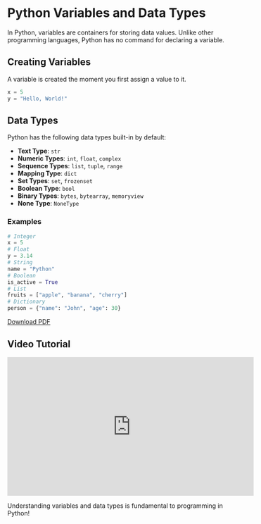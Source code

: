 
# Python Variables and Data Types

In Python, variables are containers for storing data values. Unlike other programming languages, Python has no command for declaring a variable.

## Creating Variables

A variable is created the moment you first assign a value to it.

```python
x = 5
y = "Hello, World!"
```

## Data Types

Python has the following data types built-in by default:

- **Text Type**: `str`
- **Numeric Types**: `int`, `float`, `complex`
- **Sequence Types**: `list`, `tuple`, `range`
- **Mapping Type**: `dict`
- **Set Types**: `set`, `frozenset`
- **Boolean Type**: `bool`
- **Binary Types**: `bytes`, `bytearray`, `memoryview`
- **None Type**: `NoneType`

### Examples

```python
# Integer
x = 5
# Float
y = 3.14
# String
name = "Python"
# Boolean
is_active = True
# List
fruits = ["apple", "banana", "cherry"]
# Dictionary
person = {"name": "John", "age": 30}
```

[Download PDF](../../pdfs/python/variables.pdf)

## Video Tutorial

<iframe width="560" height="315" src="https://www.youtube.com/embed/rfscVS0vtbw" frameborder="0" allowfullscreen></iframe>

Understanding variables and data types is fundamental to programming in Python!
